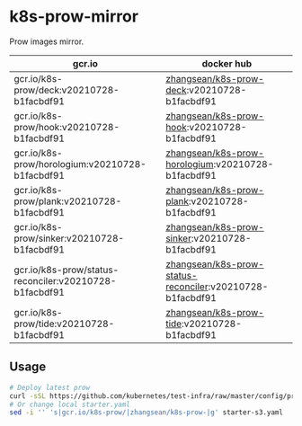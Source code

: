 # k8s-prow-mirror

Prow images mirror.

gcr.io | docker hub
---|---
gcr.io/k8s-prow/deck:v20210728-b1facbdf91 | [zhangsean/k8s-prow-deck](https://hub.docker.com/r/zhangsean/k8s-prow-deck):v20210728-b1facbdf91
gcr.io/k8s-prow/hook:v20210728-b1facbdf91 | [zhangsean/k8s-prow-hook](https://hub.docker.com/r/zhangsean/k8s-prow-hook):v20210728-b1facbdf91
gcr.io/k8s-prow/horologium:v20210728-b1facbdf91 | [zhangsean/k8s-prow-horologium](https://hub.docker.com/r/zhangsean/k8s-prow-horologium):v20210728-b1facbdf91
gcr.io/k8s-prow/plank:v20210728-b1facbdf91 | [zhangsean/k8s-prow-plank](https://hub.docker.com/r/zhangsean/k8s-prow-plank):v20210728-b1facbdf91
gcr.io/k8s-prow/sinker:v20210728-b1facbdf91 | [zhangsean/k8s-prow-sinker](https://hub.docker.com/r/zhangsean/k8s-prow-sinker):v20210728-b1facbdf91
gcr.io/k8s-prow/status-reconciler:v20210728-b1facbdf91 | [zhangsean/k8s-prow-status-reconciler](https://hub.docker.com/r/zhangsean/k8s-prow-status-reconciler):v20210728-b1facbdf91
gcr.io/k8s-prow/tide:v20210728-b1facbdf91 | [zhangsean/k8s-prow-tide](https://hub.docker.com/r/zhangsean/k8s-prow-tide):v20210728-b1facbdf91

## Usage

```bash
# Deploy latest prow
curl -sSL https://github.com/kubernetes/test-infra/raw/master/config/prow/cluster/starter-s3.yaml | sed 's|gcr.io/k8s-prow/|zhangsean/k8s-prow-|g' | kubectl apply -f -
# Or change local starter.yaml
sed -i '' 's|gcr.io/k8s-prow/|zhangsean/k8s-prow-|g' starter-s3.yaml
```
